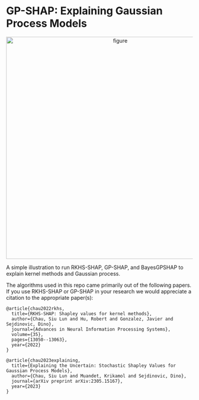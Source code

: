 # GP-SHAP: Explaining Gaussian Process Models


<p align="center">
<img src="https://github.com/muandet-lab/ExplainingGaussianProcess/blob/main/docs/img/illustration.png" alt="figure" width="600"/>
</p>


A simple illustration to run RKHS-SHAP, GP-SHAP, and BayesGPSHAP to explain kernel methods and Gaussian process.

The algorithms used in this repo came primarily out of the following papers. If you use RKHS-SHAP or GP-SHAP in your research we would appreciate a citation to the appropriate paper(s):
```
@article{chau2022rkhs,
  title={RKHS-SHAP: Shapley values for kernel methods},
  author={Chau, Siu Lun and Hu, Robert and Gonzalez, Javier and Sejdinovic, Dino},
  journal={Advances in Neural Information Processing Systems},
  volume={35},
  pages={13050--13063},
  year={2022}
}

@article{chau2023explaining,
  title={Explaining the Uncertain: Stochastic Shapley Values for Gaussian Process Models},
  author={Chau, Siu Lun and Muandet, Krikamol and Sejdinovic, Dino},
  journal={arXiv preprint arXiv:2305.15167},
  year={2023}
}
```

